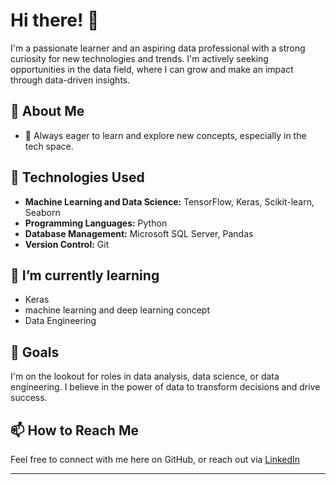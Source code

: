 # Hi there! 👋

I'm a passionate learner and an aspiring data professional with a strong curiosity for new technologies and trends. I'm actively seeking opportunities in the data field, where I can grow and make an impact through data-driven insights.

## 🧠 About Me
- 🌱 Always eager to learn and explore new concepts, especially in the tech space.

## 💼 Technologies Used

- **Machine Learning and Data Science:** TensorFlow, Keras, Scikit-learn, Seaborn
- **Programming Languages:** Python
- **Database Management:** Microsoft SQL Server, Pandas
- **Version Control:** Git

## 🌱 I’m currently learning

- Keras
- machine learning and deep learning concept
- Data Engineering

## 💼 Goals
I'm on the lookout for roles in data analysis, data science, or data engineering. I believe in the power of data to transform decisions and drive success.

## 📫 How to Reach Me
Feel free to connect with me here on GitHub, or reach out via [LinkedIn](#linkedin.com/in/mahdi-poorjahangiri)

---
